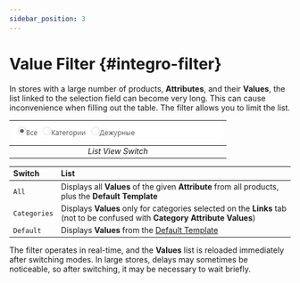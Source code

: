 ```yaml
---
sidebar_position: 3
---
```


# Value Filter {#integro-filter}

In stores with a large number of products, **Attributes**, and their **Values**, the list linked to the selection field can become very long. This can cause inconvenience when filling out the table. The filter allows you to limit the list.

| ![attribute](/img/tutorial/value_filter.png) |
|:--:|
| *List View Switch* |

| **Switch** | **List** |
|:--|:--|
| `All` | Displays all **Values** of the given **Attribute** from all products, plus the **Default Template** |
| `Categories` | Displays **Values** only for categories selected on the **Links** tab (not to be confused with **Category Attribute Values**) |
| `Default` | Displays **Values** from the [Default Template](general-info/duty.md) |

The filter operates in real-time, and the **Values** list is reloaded immediately after switching modes. In large stores, delays may sometimes be noticeable, so after switching, it may be necessary to wait briefly.
